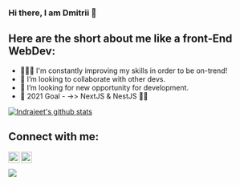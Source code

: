 ### Hi there, I am Dmitrii 👋


<!--
**dimsp1369/dimsp1369** is a ✨ _special_ ✨ repository because its `README.md` (this file) appears on your GitHub profile.
-->
## Here are the short about me like a front-End WebDev:

- 👨🏻‍💻 I'm constantly improving my skills in order to be on-trend!
- 👯 I’m looking to collaborate with other devs.
- 🔎 I’m looking for new opportunity for development.
- 🥅 2021 Goal - ->> NextJS & NestJS 💪🏼

[![Indrajeet's github stats](https://github-readme-stats.vercel.app/api?username=dimsp1369&count_private=true&include_all_commits=true&theme=radical)](https://google.com)

## Connect with me:
[<img align="left" alt="codeSTACKr | LinkedIn" width="22px" src="https://cdn.jsdelivr.net/npm/simple-icons@v3/icons/linkedin.svg" />][linkedin]
[<img align="left" alt="codeSTACKr | LinkedIn" width="22px" src="https://cdn.jsdelivr.net/npm/simple-line-icons@2.5.5/src/svgs/social-facebook.svg" />][facebook]

<br />
<br />
<img src='https://www.codewars.com/users/Dimsp1369/badges/large'/>

[linkedin]: https://www.linkedin.com/in/dmitrii-spiridonov-432b2aa4/
[facebook]: https://www.facebook.com/profile.php?id=100008154395666
